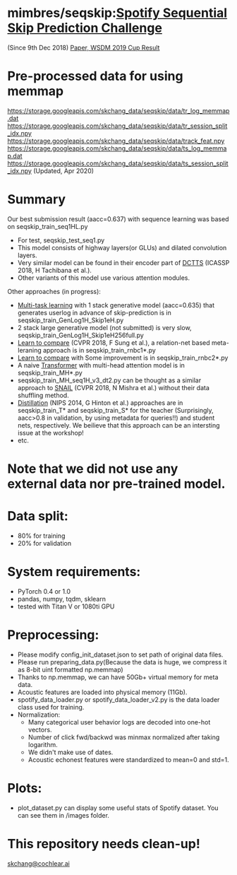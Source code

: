 # mimbres/seqskip:[Spotify Sequential Skip Prediction Challenge](https://www.crowdai.org/challenges/spotify-sequential-skip-prediction-challenge)
(Since 9th Dec 2018)
[Paper, WSDM 2019 Cup Result](https://arxiv.org/abs/1901.08203)

# Pre-processed data for using memmap
https://storage.googleapis.com/skchang_data/seqskip/data/tr_log_memmap.dat
https://storage.googleapis.com/skchang_data/seqskip/data/tr_session_split_idx.npy
https://storage.googleapis.com/skchang_data/seqskip/data/track_feat.npy
https://storage.googleapis.com/skchang_data/seqskip/data/ts_log_memmap.dat
https://storage.googleapis.com/skchang_data/seqskip/data/ts_session_split_idx.npy
(Updated, Apr 2020)

# Summary
Our best submission result (aacc=0.637) with sequence learning was based on seqskip_train_seq1HL.py
- For test, seqskip_test_seq1.py
- This model consists of highway layers(or GLUs) and dilated convolution layers.
- Very similar model can be found in their encoder part of [DCTTS](https://arxiv.org/abs/1710.08969) (ICASSP 2018, H Tachibana et al.).
- Other variants of this model use various attention modules.

Other approaches (in progress):
- [Multi-task learning](https://arxiv.org/pdf/1707.08114.pdf) with 1 stack generative model (aacc=0.635) that generates userlog in advance of skip-prediction is in seqskip_train_GenLog1H_Skip1eH.py
- 2 stack large generative model (not submitted) is very slow, seqskip_train_GenLog1H_Skip1eH256full.py
- [Learn to compare](https://arxiv.org/abs/1711.06025) (CVPR 2018, F Sung et al.), a relation-net based meta-leraning approach is in seqskip_train_rnbc1*.py
- [Learn to compare](https://arxiv.org/abs/1711.06025) with Some improvement is in seqskip_train_rnbc2*.py
- A naive [Transformer](https://arxiv.org/abs/1706.03762) with multi-head attention model is in seqskip_train_MH*.py
- seqskip_train_MH_seq1H_v3_dt2.py can be thought as a similar approach to [SNAIL](https://arxiv.org/abs/1707.03141) (CVPR 2018, N Mishra et al.) without their data shuffling method. 
- [Distillation](https://arxiv.org/abs/1503.02531) (NIPS 2014, G Hinton et al.) approaches are in seqskip_train_T* and seqskip_train_S* for the teacher (Surprisingly, aacc>0.8 in validation, by using metadata for queries!!) and student nets, respectively. We beilieve that this approach can be an intersting issue at the workshop!
- etc.

# Note that we did not use any external data nor pre-trained model.
# Data split:
- 80% for training
- 20% for validation
# System requirements:
- PyTorch 0.4 or 1.0
- pandas, numpy, tqdm, sklearn
- tested with Titan V or 1080ti GPU
# Preprocessing:
- Please modify config_init_dataset.json to set path of original data files. 
- Please run preparing_data.py(Because the data is huge, we compress it as 8-bit uint formatted np.memmap)
- Thanks to np.memmap, we can have 50Gb+ virtual memory for meta data.
- Acoustic features are loaded into physical memory (11Gb).
- spotify_data_loader.py or spotify_data_loader_v2.py is the data loader class used for training.
- Normalization:
  - Many categorical user behavior logs are decoded into one-hot vectors.
  - Number of click fwd/backwd was minmax normalized after taking logarithm.
  - We didn't make use of dates.
  - Acoustic echonest features were standardized to mean=0 and std=1.
 
# Plots:
- plot_dataset.py can display some useful stats of Spotify dataset. You can see them in /images folder.

# This repository needs clean-up!


skchang@cochlear.ai

